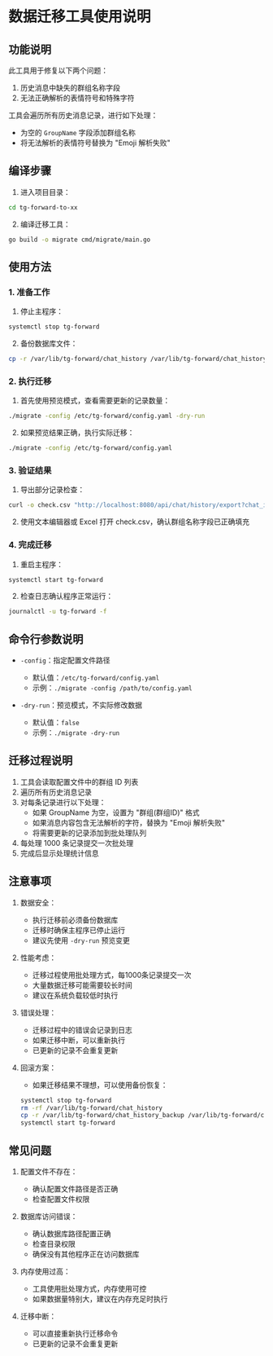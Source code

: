 # 数据迁移工具使用说明

## 功能说明

此工具用于修复以下两个问题：
1. 历史消息中缺失的群组名称字段
2. 无法正确解析的表情符号和特殊字符

工具会遍历所有历史消息记录，进行如下处理：
- 为空的 `GroupName` 字段添加群组名称
- 将无法解析的表情符号替换为 "Emoji 解析失败"

## 编译步骤

1. 进入项目目录：
```bash
cd tg-forward-to-xx
```

2. 编译迁移工具：
```bash
go build -o migrate cmd/migrate/main.go
```

## 使用方法

### 1. 准备工作

1. 停止主程序：
```bash
systemctl stop tg-forward
```

2. 备份数据库文件：
```bash
cp -r /var/lib/tg-forward/chat_history /var/lib/tg-forward/chat_history_backup
```

### 2. 执行迁移

1. 首先使用预览模式，查看需要更新的记录数量：
```bash
./migrate -config /etc/tg-forward/config.yaml -dry-run
```

2. 如果预览结果正确，执行实际迁移：
```bash
./migrate -config /etc/tg-forward/config.yaml
```

### 3. 验证结果

1. 导出部分记录检查：
```bash
curl -o check.csv "http://localhost:8080/api/chat/history/export?chat_id=YOUR_CHAT_ID&start_time=2024-03-01T00:00:00Z&end_time=2024-03-11T23:59:59Z"
```

2. 使用文本编辑器或 Excel 打开 check.csv，确认群组名称字段已正确填充

### 4. 完成迁移

1. 重启主程序：
```bash
systemctl start tg-forward
```

2. 检查日志确认程序正常运行：
```bash
journalctl -u tg-forward -f
```

## 命令行参数说明

- `-config`：指定配置文件路径
  - 默认值：`/etc/tg-forward/config.yaml`
  - 示例：`./migrate -config /path/to/config.yaml`

- `-dry-run`：预览模式，不实际修改数据
  - 默认值：`false`
  - 示例：`./migrate -dry-run`

## 迁移过程说明

1. 工具会读取配置文件中的群组 ID 列表
2. 遍历所有历史消息记录
3. 对每条记录进行以下处理：
   - 如果 GroupName 为空，设置为 "群组(群组ID)" 格式
   - 如果消息内容包含无法解析的字符，替换为 "Emoji 解析失败"
   - 将需要更新的记录添加到批处理队列
4. 每处理 1000 条记录提交一次批处理
5. 完成后显示处理统计信息

## 注意事项

1. 数据安全：
   - 执行迁移前必须备份数据库
   - 迁移时确保主程序已停止运行
   - 建议先使用 `-dry-run` 预览变更

2. 性能考虑：
   - 迁移过程使用批处理方式，每1000条记录提交一次
   - 大量数据迁移可能需要较长时间
   - 建议在系统负载较低时执行

3. 错误处理：
   - 迁移过程中的错误会记录到日志
   - 如果迁移中断，可以重新执行
   - 已更新的记录不会重复更新

4. 回滚方案：
   - 如果迁移结果不理想，可以使用备份恢复：
   ```bash
   systemctl stop tg-forward
   rm -rf /var/lib/tg-forward/chat_history
   cp -r /var/lib/tg-forward/chat_history_backup /var/lib/tg-forward/chat_history
   systemctl start tg-forward
   ```

## 常见问题

1. 配置文件不存在：
   - 确认配置文件路径是否正确
   - 检查配置文件权限

2. 数据库访问错误：
   - 确认数据库路径配置正确
   - 检查目录权限
   - 确保没有其他程序正在访问数据库

3. 内存使用过高：
   - 工具使用批处理方式，内存使用可控
   - 如果数据量特别大，建议在内存充足时执行

4. 迁移中断：
   - 可以直接重新执行迁移命令
   - 已更新的记录不会重复更新 
